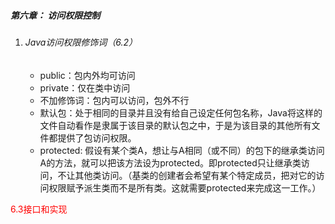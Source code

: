 ##### 第六章： 访问权限控制



1. ###### Java访问权限修饰词（6.2）

   - public：包内外均可访问
   - private：仅在类中访问
   - 不加修饰词：包内可以访问，包外不行
   - 默认包：处于相同的目录并且没有给自己设定任何包名称，Java将这样的文件自动看作是隶属于该目录的默认包之中，于是为该目录的其他所有文件都提供了包访问权限。
   - protected: 假设有某个类A，想让与A相同（或不同）的包下的继承类访问A的方法，就可以把该方法设为protected。即protected只让继承类访问，不让其他类访问。（基类的创建者会希望有某个特定成员，把对它的访问权限赋予派生类而不是所有类。这就需要protected来完成这一工作。）

<font color=red>6.3接口和实现</font>

